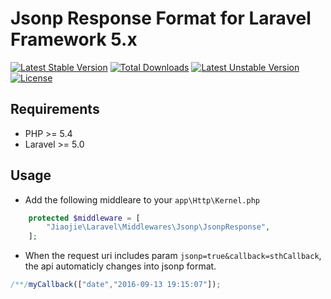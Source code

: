 Jsonp Response Format for Laravel Framework 5.x
===
[![Latest Stable Version](https://poser.pugx.org/jiaojie/laravel5-jsonp-response/v/stable.svg)](https://packagist.org/packages/jiaojie/laravel5-jsonp-response) [![Total Downloads](https://poser.pugx.org/jiaojie/laravel5-jsonp-response/downloads.svg)](https://packagist.org/packages/jiaojie/laravel5-jsonp-response) [![Latest Unstable Version](https://poser.pugx.org/jiaojie/laravel5-jsonp-response/v/unstable.svg)](https://packagist.org/packages/jiaojie/laravel5-jsonp-response) [![License](https://poser.pugx.org/jiaojie/laravel5-jsonp-response/license.svg)](https://packagist.org/packages/jiaojie/laravel5-jsonp-response)
## Requirements
- PHP >= 5.4
- Laravel >= 5.0

## Usage
- Add the following middleare to your `app\Http\Kernel.php` 
```php
    protected $middleware = [
        "Jiaojie\Laravel\Middlewares\Jsonp\JsonpResponse",
    ];
```

- When the request uri includes param `jsonp=true&callback=sthCallback`, the api automaticly changes into jsonp format.
```javascript
/**/myCallback(["date","2016-09-13 19:15:07"]);
```